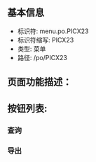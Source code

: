 
## 基本信息

- 标识符: menu.po.PICX23
- 标识符缩写: PICX23
- 类型: 菜单
- 路径: /po/PICX23

## 页面功能描述：





## 按钮列表:


### 查询



### 导出


